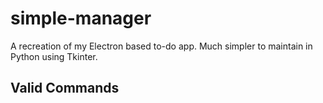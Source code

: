 # simple-manager
A recreation of my Electron based to-do app. Much simpler to maintain in Python using Tkinter.

## Valid Commands